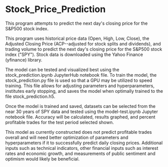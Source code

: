 # Stock_Price_Prediction
This program attempts to predict the next day's closing price for the S&P500 stock index.

This program uses historical price data (Open, High, Low, Close), the Adjusted Closing Price (ACP--adjusted for stock splits and dividends), and trading volume to predict the next day's closing price for the S&P500 stock index ("SPY").  Stock data is downloaded using the Yahoo Finance (yfinance) library.

The model can be tested and visualized best using the stock_prediction.ipynb JupyterHub notebook file.  To train the model, the stock_prediction.py file is used so that a GPU may be utilized to speed training.  This file allows for adjusting parameters and hyperparameters, institutes early stopping, and saves the model when optimally trained to the file stock_prediction.h5.

Once the model is trained and saved, datasets can be selected from the near 30 years of SPY data and tested using the model-test.ipynb Jupyter notebook file.  Accuracy will be calculated, results graphed, and percent profitable trades for the test period selected shown.

This model as currently constructed does not predict profitable trades overall and will need better optimization of parameters and hyperparameters if it to successfully predict daily closing prices.  Additional inputs such as technical indicators, other financial inputs such as interest rates and economic growth, and measurements of public sentiment and optimism would likely be beneficial.
